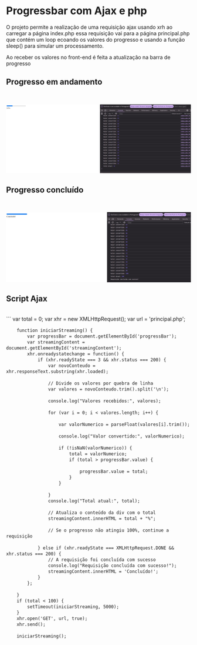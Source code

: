 
# Progressbar com Ajax e php

O projeto permite a realização de uma requisição ajax usando xrh ao carregar a página index.php essa requisição vai para a página principal.php que contém um loop ecoando os valores do progresso e usando a função sleep() para simular um processamento.<br>

Ao receber os valores no front-end é feita a atualização na barra de progresso <br>

## Progresso em andamento
<br>

![Untitled](progressbar-2.jpg)

## Progresso concluído
<br>

![Untitled](progressbar-1.jpg)

## Script Ajax
<br>
```
var total = 0;
        var xhr = new XMLHttpRequest();
        var url = 'principal.php';

        function iniciarStreaming() {
            var progressBar = document.getElementById('progressBar');
            var streamingContent = document.getElementById('streamingContent');
            xhr.onreadystatechange = function() {
                if (xhr.readyState === 3 && xhr.status === 200) {
                    var novoConteudo = xhr.responseText.substring(xhr.loaded);

                    // Divide os valores por quebra de linha
                    var valores = novoConteudo.trim().split('\n');

                    console.log("Valores recebidos:", valores);

                    for (var i = 0; i < valores.length; i++) {

                        var valorNumerico = parseFloat(valores[i].trim());

                        console.log("Valor convertido:", valorNumerico);

                        if (!isNaN(valorNumerico)) {
                            total = valorNumerico;
                            if (total > progressBar.value) {

                                progressBar.value = total;
                            }
                        }

                    }
                    console.log("Total atual:", total);

                    // Atualiza o conteúdo da div com o total
                    streamingContent.innerHTML = total + "%";

                    // Se o progresso não atingiu 100%, continue a requisição

                } else if (xhr.readyState === XMLHttpRequest.DONE && xhr.status === 200) {
                    // A requisição foi concluída com sucesso
                    console.log("Requisição concluída com sucesso!");
                    streamingContent.innerHTML = 'Concluído!';
                }
            };

        }
        if (total < 100) {
            setTimeout(iniciarStreaming, 5000);
        }
        xhr.open('GET', url, true);
        xhr.send();

        iniciarStreaming();
```
